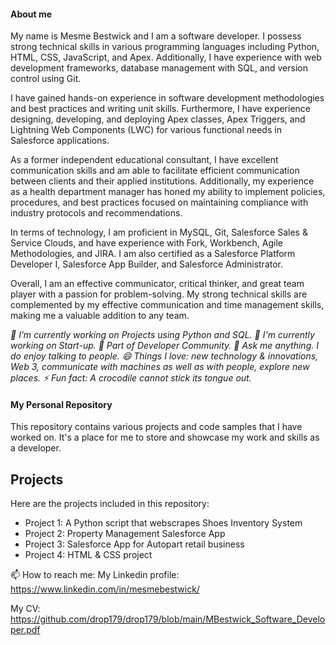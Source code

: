 
#### About me
My name is Mesme Bestwick and I am a software developer. I possess strong technical skills in various programming languages including Python, HTML, CSS, JavaScript, and Apex. Additionally, I have experience with web development frameworks, database management with SQL, and version control using Git.

I have gained hands-on experience in software development methodologies and best practices and writing unit skills. Furthermore, I have experience designing, developing, and deploying Apex classes, Apex Triggers, and Lightning Web Components (LWC) for various functional needs in Salesforce applications.

As a former independent educational consultant, I have excellent communication skills and am able to facilitate efficient communication between clients and their applied institutions. Additionally, my experience as a health department manager has honed my ability to implement policies, procedures, and best practices focused on maintaining compliance with industry protocols and recommendations.

In terms of technology, I am proficient in MySQL, Git, Salesforce Sales & Service Clouds, and have experience with Fork, Workbench, Agile Methodologies, and JIRA. I am also certified as a Salesforce Platform Developer I, Salesforce App Builder, and Salesforce Administrator.

Overall, I am an effective communicator, critical thinker, and great team player with a passion for problem-solving. My strong technical skills are complemented by my effective communication and time management skills, making me a valuable addition to any team.


*🔭 I’m currently working on Projects using Python and SQL.*
*🌱 I'm currently working on Start-up.*
*👯 Part of Developer Community.*
*💬 Ask me anything. I do enjoy talking to people.*
*😄 Things I love: new technology & innovations, Web 3, communicate with machines as well as with people, explore new places.*
*⚡ Fun fact: A crocodile cannot stick its tongue out.*


#### My Personal Repository

This repository contains various projects and code samples that I have worked on. It's a place for me to store and showcase my work and skills as a developer.

## Projects

Here are the projects included in this repository:
* Project 1: A Python script that webscrapes Shoes Inventory System
* Project 2: Property Management Salesforce App
* Project 3: Salesforce App for Autopart retail business
* Project 4: HTML & CSS project

📫 How to reach me:
My Linkedin profile: https://www.linkedin.com/in/mesmebestwick/

My CV: https://github.com/drop179/drop179/blob/main/MBestwick_Software_Developer.pdf


